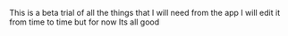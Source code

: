 This is a beta trial of all the things that I will need from the app I will edit it from time to time but for now Its all good
